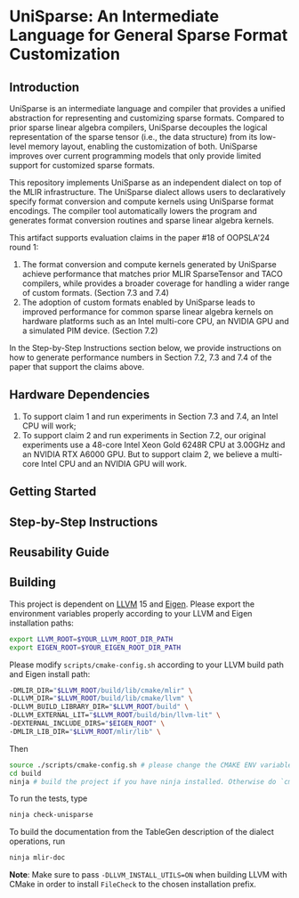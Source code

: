 # UniSparse: An Intermediate Language for General Sparse Format Customization




## Introduction  
UniSparse is an intermediate language and compiler that provides a unified abstraction for representing and customizing sparse formats. Compared to prior sparse linear algebra compilers, UniSparse decouples the logical representation of the sparse tensor (i.e., the data structure) from its low-level memory layout, enabling the customization of both. UniSparse improves over current programming models that only provide limited support for customized sparse formats.

This repository implements UniSparse as an independent dialect on top of the MLIR infrastructure. The UniSparse  dialect allows users to declaratively specify format conversion and compute kernels using UniSparse format encodings. The compiler tool automatically lowers the program and generates format conversion routines and sparse linear algebra kernels.

This artifact supports evaluation claims in the paper #18 of OOPSLA'24 round 1:
  1. The format conversion and compute kernels generated by UniSparse achieve performance that matches prior MLIR SparseTensor and TACO compilers, while provides a broader coverage for handling a wider range of custom formats. (Section 7.3 and 7.4)
  2. The adoption of custom formats enabled by UniSparse leads to improved performance for common sparse linear algebra kernels on hardware platforms such as an Intel multi-core CPU, an NVIDIA GPU and a simulated PIM device. (Section 7.2)

In the Step-by-Step Instructions section below, we provide instructions on how to generate performance numbers in Section 7.2, 7.3 and 7.4 of the paper that support the claims above. 

## Hardware Dependencies
1. To support claim 1 and run experiments in Section 7.3 and 7.4, an Intel CPU will work;
2. To support claim 2 and run experiments in Section 7.2, our original experiments use a 48-core Intel Xeon Gold 6248R CPU at 3.00GHz and an NVIDIA RTX A6000 GPU. But to support claim 2, we believe a multi-core Intel CPU and an NVIDIA GPU will work.

## Getting Started


## Step-by-Step Instructions



## Reusability Guide



## Building

<!-- This setup assumes that you have built LLVM and MLIR in `$BUILD_DIR` and installed them to `$PREFIX`. To build and launch the tests, run
```sh
mkdir build && cd build
cmake -G Ninja .. -DMLIR_DIR=$PREFIX/lib/cmake/mlir -DLLVM_EXTERNAL_LIT=$BUILD_DIR/bin/llvm-lit
cmake --build . --target check-standalone
``` -->
This project is dependent on [LLVM](https://github.com/llvm/llvm-project/tree/llvmorg-15.0.0-rc1) 15 and [Eigen](https://gitlab.com/libeigen/eigen/-/releases/3.4.0). Please export the environment variables properly according to your LLVM and Eigen installation paths:

```sh
export LLVM_ROOT=$YOUR_LLVM_ROOT_DIR_PATH
export EIGEN_ROOT=$YOUR_EIGEN_ROOT_DIR_PATH
```

Please modify `scripts/cmake-config.sh` according to your LLVM build path and Eigen install path:
```sh
-DMLIR_DIR="$LLVM_ROOT/build/lib/cmake/mlir" \
-DLLVM_DIR="$LLVM_ROOT/build/lib/cmake/llvm" \
-DLLVM_BUILD_LIBRARY_DIR="$LLVM_ROOT/build" \
-DLLVM_EXTERNAL_LIT="$LLVM_ROOT/build/bin/llvm-lit" \
-DEXTERNAL_INCLUDE_DIRS="$EIGEN_ROOT" \
-DMLIR_LIB_DIR="$LLVM_ROOT/mlir/lib" \
```

Then
```sh
source ./scripts/cmake-config.sh # please change the CMAKE ENV variables to your own path
cd build 
ninja # build the project if you have ninja installed. Otherwise do `cmake --build . `
```

To run the tests, type
```sh
ninja check-unisparse
```

To build the documentation from the TableGen description of the dialect operations, run
```sh
ninja mlir-doc
```
**Note**: Make sure to pass `-DLLVM_INSTALL_UTILS=ON` when building LLVM with CMake in order to install `FileCheck` to the chosen installation prefix.

